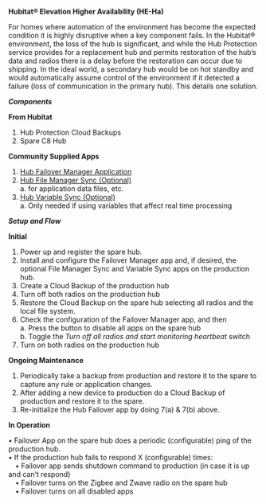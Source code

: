 <b>Hubitat® Elevation Higher Availability (HE-Ha)</b>

For homes where automation of the environment has become the expected condition it is highly disruptive when a key component fails.  In the Hubitat® environment, the loss of the hub is significant, and while the Hub Protection service provides for a replacement hub and permits restoration of the hub’s data and radios there is a delay before the restoration can occur due to shipping.  In the ideal world, a secondary hub would be on hot standby and would automatically assume control of the environment if it detected a failure (loss of communication in the primary hub).  This details one solution.

<b><i>Components</i></b>

<b>From Hubitat</b>
  1.	Hub Protection Cloud Backups
  2.	Spare C8 Hub 

<b>Community Supplied Apps</b>

  1.	<a href='https://raw.githubusercontent.com/thebearmay/hubitat/main/heHa/heFailover.groovy'>Hub Failover Manager Application</a>
  2.	<a href='https://raw.githubusercontent.com/thebearmay/hubitat/main/heHa/hubFileSync.groovy'>Hub File Manager Sync (Optional)</a>      
    a.	for application data files, etc.
  3.	<a href='https://raw.githubusercontent.com/thebearmay/hubitat/main/apps/hubVarSync.groovy'>Hub Variable Sync (Optional)</a>      
    a.	Only needed if using variables that affect real time processing 

<b><i>Setup and Flow</i></b>

<b>Initial</b>

  1.	Power up and register the spare hub.
  2.	Install and configure the Failover Manager app and, if desired, the optional File Manager Sync and Variable Sync apps on the production hub.
  4.	Create a Cloud Backup of the production hub
  5.  Turn off both radios on the production hub
  6.  Restore the Cloud Backup on the spare hub selecting all radios and the local file system.
  7.  Check the configuration of the Failover Manager app, and then      
    a. Press the button to disable all apps on the spare hub      
    b. Toggle the <i>Turn off all radios and start monitoring heartbeat</i> switch
  8.  Turn on both radios on the production hub 

<b>Ongoing Maintenance</b>

  1.	Periodically take a backup from production and restore it to the spare to capture any rule or application changes.
  2.	After adding a new device to production do a Cloud Backup of production and restore it to the spare.
  3.	Re-initialize the Hub Failover app by doing 7(a) & 7(b) above.

  <b>In Operation</b>

  •	Failover App on the spare hub does a periodic (configurable) ping of the production hub.  
  •	If the production hub fails to respond X (configurable) times:        
&emsp;•	Failover app sends shutdown command to production (in case it is up and can’t respond)        
&emsp;•	Failover turns on the Zigbee and Zwave radio on the spare hub       
&emsp;•	Failover turns on all disabled apps 
